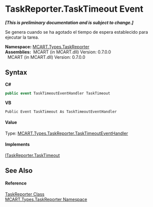 # TaskReporter.TaskTimeout Event
 _**\[This is preliminary documentation and is subject to change.\]**_

Se genera cuando se ha agotado el tiempo de espera establecido para ejecutar la tarea.

**Namespace:**&nbsp;<a href="256f3901-18cb-eeca-835c-7de778822db3">MCART.Types.TaskReporter</a><br />**Assemblies:**&nbsp;&nbsp;MCART (in MCART.dll) Version: 0.7.0.0<br />&nbsp;&nbsp;MCART (in MCART.dll) Version: 0.7.0.0<br />

## Syntax

**C#**<br />
``` C#
public event TaskTimeoutEventHandler TaskTimeout
```

**VB**<br />
``` VB
Public Event TaskTimeout As TaskTimeoutEventHandler
```


#### Value
Type: <a href="3b3a443a-b8a7-bb0e-be75-3df522cbbf9d">MCART.Types.TaskReporter.TaskTimeoutEventHandler</a>

#### Implements
<a href="5da525a5-61d5-bce8-2fbd-c08a37442e48">ITaskReporter.TaskTimeout</a><br />

## See Also


#### Reference
<a href="fe1298ce-fcb6-fe04-51dd-afbf902d46d9">TaskReporter Class</a><br /><a href="256f3901-18cb-eeca-835c-7de778822db3">MCART.Types.TaskReporter Namespace</a><br />